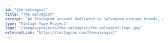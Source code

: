 ```yaml
---
id: "the-salvagist"
title: "The Salvagist"
excerpt: "An Instagram account dedicated to salvaging vintage brands, advertising and ephemera."
type: "Vintage Type Project"
logo: "/images/projects/the-salvagist/the-salvagist-logo.jpg"
externalLink: "https://instagram.com/thesalvagist"
---
```

